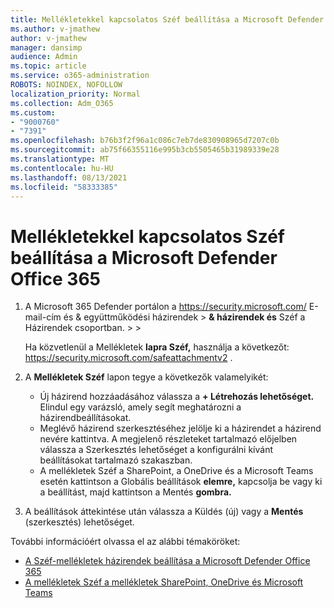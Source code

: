 ```yaml
---
title: Mellékletekkel kapcsolatos Széf beállítása a Microsoft Defender Office 365
ms.author: v-jmathew
author: v-jmathew
manager: dansimp
audience: Admin
ms.topic: article
ms.service: o365-administration
ROBOTS: NOINDEX, NOFOLLOW
localization_priority: Normal
ms.collection: Adm_O365
ms.custom:
- "9000760"
- "7391"
ms.openlocfilehash: b76b3f2f96a1c086c7eb7de830908965d7207c0b
ms.sourcegitcommit: ab75f66355116e995b3cb5505465b31989339e28
ms.translationtype: MT
ms.contentlocale: hu-HU
ms.lasthandoff: 08/13/2021
ms.locfileid: "58333385"
---
```

# <a name="set-up-safe-attachment-policies-in-microsoft-defender-for-office-365"></a>Mellékletekkel kapcsolatos Széf beállítása a Microsoft Defender Office 365

1. A Microsoft 365 Defender portálon a <https://security.microsoft.com/> E-mail-cím és & együttműködési házirendek  \> **& házirendek és** Széf a Házirendek csoportban. \>  \>  

   Ha közvetlenül a Mellékletek **lapra Széf,** használja a következőt: <https://security.microsoft.com/safeattachmentv2> .

2. A **Mellékletek Széf** lapon tegye a következők valamelyikét:
   - Új házirend hozzáadásához válassza a **+ Létrehozás lehetőséget.** Elindul egy varázsló, amely segít meghatározni a házirendbeállításokat.
   - Meglévő házirend szerkesztéséhez jelölje ki a házirendet a házirend nevére kattintva. A megjelenő részleteket tartalmazó előjelben válassza a Szerkesztés lehetőséget a konfigurálni kívánt beállításokat tartalmazó szakaszban. 
   - A mellékletek Széf a SharePoint, a OneDrive és a Microsoft Teams esetén kattintson a Globális beállítások **elemre,** kapcsolja be vagy ki a beállítást, majd kattintson a Mentés **gombra.**

3. A beállítások áttekintése után válassza  a Küldés (új) vagy a **Mentés** (szerkesztés) lehetőséget.

További információért olvassa el az alábbi témaköröket:

- [A Széf-mellékletek házirendek beállítása a Microsoft Defender Office 365](https://docs.microsoft.com/microsoft-365/security/office-365-security/set-up-safe-attachments-policies)
- [A mellékletek Széf a mellékletek SharePoint, OneDrive és Microsoft Teams](https://docs.microsoft.com/microsoft-365/security/office-365-security/turn-on-mdo-for-spo-odb-and-teams)
